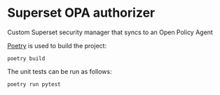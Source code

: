 # Superset OPA authorizer

Custom Superset security manager that syncs  to an Open Policy
Agent

[Poetry](https://python-poetry.org/) is used to build the project:

    poetry build

The unit tests can be run as follows:

    poetry run pytest
